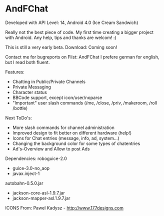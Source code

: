 AndFChat
========
Developed with API Level: 14, Android 4.0 (Ice Cream Sandwich)

Really not the best piece of code. My first time creating a bigger project with Android.
Any help, tips and thanks are welcom! :)


This is still a very early beta.
Download: Coming soon!

Contact me for bugreports on Flist: AndFChat
I prefere german for english, but I read both fluent.

Features:
- Chatting in Public/Private Channels
- Private Messaging
- Character status
- BBCode support, except icon/user/noparse
- "Important" user slash commands (/me, /close, /priv, /makeroom, /roll /bottle)

Next ToDo's:
- More slash commands for channel administration
- Improved design to fit better on different hardware (help!)
- Icons for Chat entries (message, info, ad, system...)
- Changing the background color for some types of chatentries
- Ad's-Overview and Allow to post Ads


Dependencies:
roboguice-2.0
- guice-3.0-no_aop
- javax.inject-1

autobahn-0.5.0.jar
- jackson-core-asl-1.9.7.jar
- jackson-mapper-asl.1.9.7.jar

ICONS From:
Pawel Kadysz - http://www.177designs.com